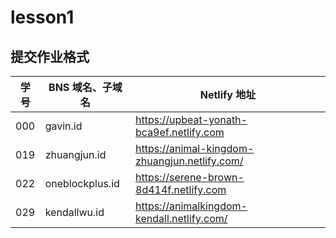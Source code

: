 # lesson1

## 提交作业格式

| 学号 |BNS 域名、子域名 | Netlify 地址 |
|---|---|---|
| 000 | gavin.id | https://upbeat-yonath-bca9ef.netlify.com |
| 019 | zhuangjun.id | https://animal-kingdom-zhuangjun.netlify.com/ |
| 022 | oneblockplus.id | https://serene-brown-8d414f.netlify.com |
| 029 | kendallwu.id | https://animalkingdom-kendall.netlify.com/ |

